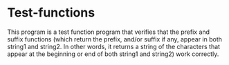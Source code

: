 # Test-functions
This program is a test function program that verifies that the prefix and suffix functions (which return the prefix, and/or suffix if any, appear in both string1 and string2. In other words, it returns a string of the characters that appear at the beginning or end of both string1 and string2) work correctly.
